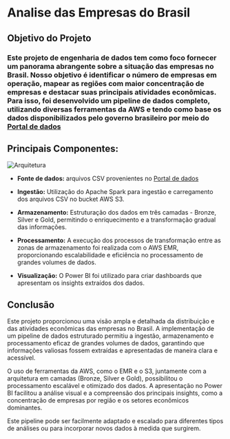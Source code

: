 ﻿# Analise das Empresas do Brasil

## Objetivo do Projeto

### Este projeto de engenharia de dados tem como foco fornecer um panorama abrangente sobre a situação das empresas no Brasil. Nosso objetivo é identificar o número de empresas em operação, mapear as regiões com maior concentração de empresas e destacar suas principais atividades econômicas. Para isso, foi desenvolvido um pipeline de dados completo, utilizando diversas ferramentas da AWS e tendo como base os dados disponibilizados pelo governo brasileiro por meio do [Portal de dados](https://dados.gov.br/dados/conjuntos-dadoscadastro-nacional-da-pessoa-juridica---cnpj) 

## Principais Componentes:

![Arquitetura](link)

 - **Fonte de dados:** arquivos CSV provenientes no [Portal de dados](https://dados.gov.br/dados/conjuntos-dadoscadastro-nacional-da-pessoa-juridica---cnpj)


- **Ingestão:** Utilização do Apache Spark para ingestão e carregamento dos arquivos CSV no bucket AWS S3.

- **Armazenamento:** Estruturação dos dados em três camadas - Bronze, Silver e Gold, permitindo o enriquecimento e a transformação gradual das informações.

- **Processamento:** A execução dos processos de transformação entre as zonas de armazenamento foi realizada com o AWS EMR, proporcionando escalabilidade e eficiência no processamento de grandes volumes de dados.

- **Visualização:** O Power BI foi utilizado para criar dashboards que apresentam os insights extraídos dos dados.

## Conclusão

Este projeto proporcionou uma visão ampla e detalhada da distribuição e das atividades econômicas das empresas no Brasil. A implementação de um pipeline de dados estruturado permitiu a ingestão, armazenamento e processamento eficaz de grandes volumes de dados, garantindo que informações valiosas fossem extraídas e apresentadas de maneira clara e acessível.

O uso de ferramentas da AWS, como o EMR e o S3, juntamente com a arquitetura em camadas (Bronze, Silver e Gold), possibilitou o processamento escalável e otimizado dos dados. A apresentação no Power BI facilitou a análise visual e a compreensão dos principais insights, como a concentração de empresas por região e os setores econômicos dominantes.

Este pipeline pode ser facilmente adaptado e escalado para diferentes tipos de análises ou para incorporar novos dados à medida que surgirem.